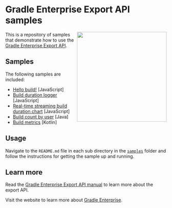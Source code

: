 # Gradle Enterprise Export API samples

<img src="http://bit.ly/2JSSCT0" align="right" width="280" />

This is a repository of samples that demonstrate how to use the [Gradle Enterprise Export API][manual].

## Samples

The following samples are included:

- [Hello build!][hello-build] [JavaScript]
- [Build duration logger][build-duration-logger] [JavaScript]
- [Real-time streaming build duration chart][realtime-streaming-build-duration-chart] [JavaScript]
- [Build count by user][build-count-by-user] [Java]
- [Build metrics][build-metrics] [Kotlin]

## Usage

Navigate to the `README.md` file in each sub directory in the [`samples`][samples] folder and follow the instructions for getting the sample up and running.

## Learn more

Read the [Gradle Enterprise Export API manual][manual] to learn more about the export API.

Visit the website to learn more about [Gradle Enterprise][gradle-enterprise].

[samples]: samples
[hello-build]: samples/hello-build
[build-duration-logger]: samples/build-duration-logger
[build-count-by-user]: samples/build-count-by-user
[build-metrics]: samples/build-metrics
[realtime-streaming-build-duration-chart]: samples/realtime-streaming-build-duration-chart
[manual]: https://docs.gradle.com/enterprise/export-api
[gradle-enterprise]: https://gradle.com/enterprise
